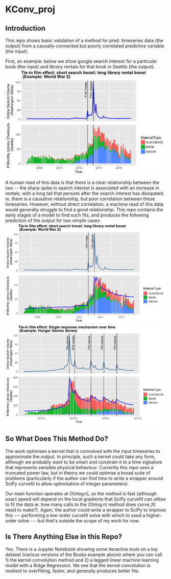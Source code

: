 # KConv_proj
## Introduction
This repo shows basic validation of a method for pred. timeseries data (the output) from a causally-connected but poorly correlated predictive variable (the input).  

First, an example: below we show google search interest for a particular book (the input) and library rentals for that book in Seattle (the output).
![Figure 1: WWZ](IMAGES/WWZ_Plot_V1.png?raw=true "Fig1")

A human read of this data is that there is a clear relationship between the two -- the sharp spike in search interest is associated with an increase in rentals, with a long tail that persists after the search interest has dissipated. ie. there is a causative relationship, but poor correlation between these timeseries.  However, without direct correlation, a machine read of this data would generally struggle to find a good relationship. This repo contains the early stages of a model to find such fits, and produces the following prediction of the output for two simple cases
![Figure 2: WWZ](IMAGES/UPDATE_WWZ.png?raw=true "Fig2")
![Figure 3: HG](IMAGES/UPDATE_HG.png?raw=true "Fig3")

## So What Does This Method Do?
The work optimises a kernel that is convolved with the input timeseries to approximate the output.  In principle, such a kernel could take any form, although we probably want to be smart and constrain it to a time signature that represents sensible physical behaviour.  Currently this repo uses a truncated power law, but in theory we could optimse a broad suite of problems (particularly if the author can find time to write a wrapper around SciPy curvefit to allow optimisation of integer parameters)

Our main function operates at $O(n \log n)$, so the method is fast (although exact speed will depend on the local gradients that SciPy curvefit can utilise to fit the data ie. how many calls to the $O(n \log n)$ method does curve_fit need to make?).  Again, the author could write a wrapper to SciPy to improve this --- performing a low-order curvefit solve with which to seed a higher-order solve --- but that's outside the scope of my work for now.

## Is There Anything Else in this Repo?
Yes.  There is a Jupyter Notebook showing some iteractive tools on a toy dataset (various versions of the Books example above) where you can call 1) the kernel convolution method and 2) a lagged linear machine learning model with a Ridge Regression.  We see that the kernel convolution is resilient to overfitting, faster, and generally produces better fits.

